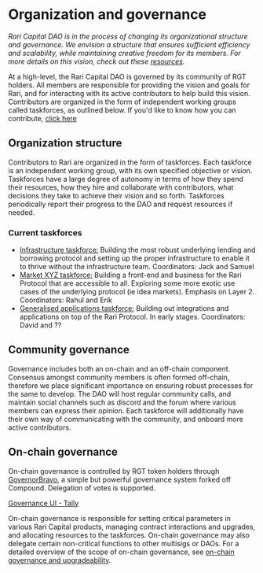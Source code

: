 # Organization and governance

_Rari Capital DAO is in the process of changing its organizational structure and governance. We envision a structure that ensures sufficient efficiency and scalability, while maintaining creative freedom for its members. For more details on this vision, check out these [resources](#additional-resources)._

At a high-level, the Rari Capital DAO is governed by its community of RGT holders. All members are responsible for providing the vision and goals for Rari, and for interacting with its active contributors to help build this vision. Contributors are organized in the form of independent working groups called taskforces, as outlined below. If you'd like to know how you can contribute, [click here]()

## Organization structure

Contributors to Rari are organized in the form of taskforces. Each taskforce is an independent working group, with its own specified objective or vision. Taskforces have a large degree of autonomy in terms of how they spend their resources, how they hire and collaborate with contributors, what decisions they take to achieve their vision and so forth. Taskforces periodically report their progress to the DAO and request resources if needed.

### Current taskforces

- [Infrastructure taskforce:](infrastructure.md) Building the most robust underlying lending and borrowing protocol and setting up the proper infrastructure to enable it to thrive without the infrastructure team. Coordinators: Jack and Samuel
- [Market XYZ taskforce:](market.md) Building a front-end and business for the Rari Protocol that are accessible to all. Exploring some more exotic use cases of the underlying protocol (ie idea markets). Emphasis on Layer 2. Coordinators: Rahul and Erik
- [Generalised applications taskforce:](genapp.md) Building out integrations and applications on top of the Rari Protocol. In early stages. Coordinators: David and ??

## Community governance

Governance includes both an on-chain and an off-chain component. Consensus amongst community members is often formed off-chain, therefore we place significant importance on ensuring robust processes for the same to develop. The DAO will host regular community calls, and maintain social channels such as discord and the forum where various members can express their opinion. Each taskforce will additionally have their own way of communicating with the community, and onboard more active contributors.

## On-chain governance

On-chain governance is controlled by RGT token holders through [GovernorBravo](), a simple but powerful governance system forked off Compound. Delegation of votes is supported.

[Governance UI - Tally](https://www.withtally.com/governance/rari)

On-chain governance is responsible for setting critical parameters in various Rari Capital products, managing contract interactions and upgrades, and allocating resources to the taskforces. On-chain governance may also delegate certain non-critical functions to other multisigs or DAOs. For a detailed overview of the scope of on-chain governance, see [on-chain governance and upgradeability](on-chain.md).
